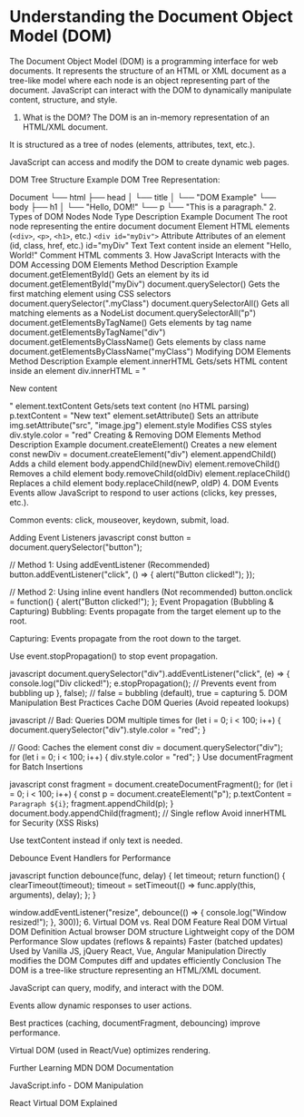 # Understanding the Document Object Model (DOM)

The Document Object Model (DOM) is a programming interface for web documents. It represents the structure of an HTML or XML document as a tree-like model where each node is an object representing part of the document. JavaScript can interact with the DOM to dynamically manipulate content, structure, and style.

1. What is the DOM?
The DOM is an in-memory representation of an HTML/XML document.

It is structured as a tree of nodes (elements, attributes, text, etc.).

JavaScript can access and modify the DOM to create dynamic web pages.

DOM Tree Structure Example
DOM Tree Representation:

Document
└── html
    ├── head
    │   └── title
    │       └── "DOM Example"
    └── body
        ├── h1
        │   └── "Hello, DOM!"
        └── p
            └── "This is a paragraph."
2. Types of DOM Nodes
Node Type Description Example
Document The root node representing the entire document document
Element HTML elements (`<div>`, `<p>`, `<h1>`, etc.) `<div id="myDiv">`
Attribute Attributes of an element (id, class, href, etc.) id="myDiv"
Text Text content inside an element "Hello, World!"
Comment HTML comments <!-- This is a comment -->
3. How JavaScript Interacts with the DOM
Accessing DOM Elements
Method Description Example
document.getElementById() Gets an element by its id document.getElementById("myDiv")
document.querySelector() Gets the first matching element using CSS selectors document.querySelector(".myClass")
document.querySelectorAll() Gets all matching elements as a NodeList document.querySelectorAll("p")
document.getElementsByTagName() Gets elements by tag name document.getElementsByTagName("div")
document.getElementsByClassName() Gets elements by class name document.getElementsByClassName("myClass")
Modifying DOM Elements
Method Description Example
element.innerHTML Gets/sets HTML content inside an element div.innerHTML = "<p>New content</p>"
element.textContent Gets/sets text content (no HTML parsing) p.textContent = "New text"
element.setAttribute() Sets an attribute img.setAttribute("src", "image.jpg")
element.style Modifies CSS styles div.style.color = "red"
Creating & Removing DOM Elements
Method Description Example
document.createElement() Creates a new element const newDiv = document.createElement("div")
element.appendChild() Adds a child element body.appendChild(newDiv)
element.removeChild() Removes a child element body.removeChild(oldDiv)
element.replaceChild() Replaces a child element body.replaceChild(newP, oldP)
4. DOM Events
Events allow JavaScript to respond to user actions (clicks, key presses, etc.).

Common events: click, mouseover, keydown, submit, load.

Adding Event Listeners
javascript
const button = document.querySelector("button");

// Method 1: Using addEventListener (Recommended)
button.addEventListener("click", () => {
    alert("Button clicked!");
});

// Method 2: Using inline event handlers (Not recommended)
button.onclick = function() {
    alert("Button clicked!");
};
Event Propagation (Bubbling & Capturing)
Bubbling: Events propagate from the target element up to the root.

Capturing: Events propagate from the root down to the target.

Use event.stopPropagation() to stop event propagation.

javascript
document.querySelector("div").addEventListener("click", (e) => {
    console.log("Div clicked!");
    e.stopPropagation(); // Prevents event from bubbling up
}, false); // false = bubbling (default), true = capturing
5. DOM Manipulation Best Practices
Cache DOM Queries (Avoid repeated lookups)

javascript
// Bad: Queries DOM multiple times
for (let i = 0; i < 100; i++) {
    document.querySelector("div").style.color = "red";
}

// Good: Caches the element
const div = document.querySelector("div");
for (let i = 0; i < 100; i++) {
    div.style.color = "red";
}
Use documentFragment for Batch Insertions

javascript
const fragment = document.createDocumentFragment();
for (let i = 0; i < 100; i++) {
    const p = document.createElement("p");
    p.textContent = `Paragraph ${i}`;
    fragment.appendChild(p);
}
document.body.appendChild(fragment); // Single reflow
Avoid innerHTML for Security (XSS Risks)

Use textContent instead if only text is needed.

Debounce Event Handlers for Performance

javascript
function debounce(func, delay) {
    let timeout;
    return function() {
        clearTimeout(timeout);
        timeout = setTimeout(() => func.apply(this, arguments), delay);
    };
}

window.addEventListener("resize", debounce(() => {
    console.log("Window resized!");
}, 300));
6. Virtual DOM vs. Real DOM
Feature Real DOM Virtual DOM
Definition Actual browser DOM structure Lightweight copy of the DOM
Performance Slow updates (reflows & repaints) Faster (batched updates)
Used by Vanilla JS, jQuery React, Vue, Angular
Manipulation Directly modifies the DOM Computes diff and updates efficiently
Conclusion
The DOM is a tree-like structure representing an HTML/XML document.

JavaScript can query, modify, and interact with the DOM.

Events allow dynamic responses to user actions.

Best practices (caching, documentFragment, debouncing) improve performance.

Virtual DOM (used in React/Vue) optimizes rendering.

Further Learning
MDN DOM Documentation

JavaScript.info - DOM Manipulation

React Virtual DOM Explained
